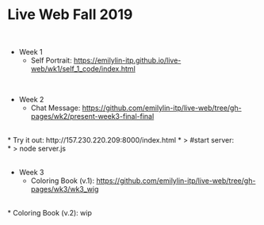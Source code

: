 # Live Web Fall 2019

<br>

* Week 1<br>
  * Self Portrait: https://emilylin-itp.github.io/live-web/wk1/self_1_code/index.html
<br>

* Week 2<br>
  * Chat Message: https://github.com/emilylin-itp/live-web/tree/gh-pages/wk2/present-week3-final-final
<br>
  * Try it out: http://157.230.220.209:8000/index.html
  * > #start server: <br> 
  * > node server.js <br> 
<br> 

* Week 3<br>
  * Coloring Book (v.1): https://github.com/emilylin-itp/live-web/tree/gh-pages/wk3/wk3_wig
<br>
  * Coloring Book (v.2): wip

